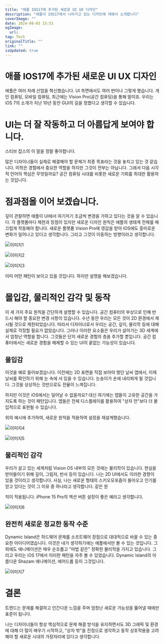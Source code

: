 ```yaml
---
title: "애플 IOS17에 추가된 새로운 UI UX 디자인"
description: "애플이 IOS17에서 나아가고 있는 디자인에 대해서 소개합니다"
coverImage: ""
date: 2024-08-03 15:53
ogImage: 
  url: 
tag: Tech
originalTitle: ""
link: ""
isUpdated: true
---
```






# 애플 IOS17에 추가된 새로운 UI UX 디자인

애플은 여러 차례 산업을 혁신했습니다. UI 측면에서도 여러 번이나 그렇게 했습니다. 개인 컴퓨팅, 모바일 컴퓨팅, 최근에는 Vision Pro(공간 컴퓨팅)을 통해 말이죠.
우리는 iOS 7의 소개가 지난 10년 동안 GUI의 길을 정했다고 생각할 수 있습니다.

<div class="content-ad"></div>

# UI는 더 잘 작동하고 더 아름답게 보여야 합니다.

스티브 잡스의 이 말을 정말 좋아합니다.

많은 디자이너들이 실제로 해결해야 할 문제가 최종 목표라는 것을 놓치고 있는 것 같습니다.
미학은 경험에서 중요한 역할을 하지만 그것이 전부는 아닙니다.
그래서 다음 시각적 언어의 핵심은 무엇일까요?
공간 컴퓨팅 시대를 비롯한 새로운 기회를 최대한 활용하는 것입니다.

<div class="content-ad"></div>

# 점과점을 이어 보겠습니다.

깊이 관찰하면 애플이 UI에서 여기저기 조금씩 변경을 가하고 있다는 것을 알 수 있습니다.
각 플랫폼마다 제한과 장점이 있지만 새로운 디자인 원칙은 애플의 생태계 전체를 매끄럽게 작동해야 합니다.
새로운 플랫폼 Vision Pro에 영감을 받아 IOS에도 흥미로운 변화가 일어나고 있다고 생각합니다.
그리고 그것이 이동하는 방향이라고 생각합니다.

![이미지1](/assets/img/Apple’s-all-new-design-language_0.png)

![이미지2](/assets/img/Apple’s-all-new-design-language_1.png)

![이미지3](/assets/img/Apple’s-all-new-design-language_2.png)

이미 어떤 패턴이 보이고 있을 것입니다. 하지만 설명을 해보겠습니다.

# 몰입감, 물리적인 감각 및 동작

이 세 가지 주요 원칙을 간단하게 설명할 수 있습니다. 공간 컴퓨터의 부상으로 인해 반드시 해야 할 중요한 변경 사항이 있습니다. 수년 동안 우리는 모든 것이 2D 환경에서 제시될 것으로 제한되었습니다. 따라서 디자이너로서 우리는 공간, 깊이, 물리학 등에 대해 실제로 걱정할 필요가 없었습니다. 그러나 이러한 요소들은 우리가 살아가는 3D 세계에서 엄청난 역할을 합니다. 그것들은 단지 새로운 경험의 층을 추가할 뿐입니다. 공간 컴퓨터에서는 새로운 경험을 해제할 수 있는 UI의 끝없는 가능성이 있습니다.

<div class="content-ad"></div>

## 몰입감

이것을 예로 들어보겠습니다. 이전에는 2D 표면을 직접 보아야 했던 날씨 앱에서, 이제 날씨를 확인하기 위해 눈 속에 서 있을 수 있습니다. 눈송이가 손에 내리쬐게 될 것입니다. 그것을 상상하는 것만으로도 전율이 느껴집니다.

하지만 이것은 iOS에서는 일어날 수 없을까요? 대신 여기에는 앱들이 고유한 공간을 가지도록 하는 것이 패턴입니다. 앱들은 전체 디스플레이를 활용하여 "상자 안"보다 더 몰입적으로 표현될 수 있습니다.

위의 예시에 추가하여, 새로운 원칙을 적용하여 설정을 재설계했습니다.

![이미지4](/assets/img/Apple’s-all-new-design-language_3.png)

![이미지5](/assets/img/Apple’s-all-new-design-language_4.png)

## 물리적인 감각

우리가 살고 있는 세계처럼 Vision OS 내부의 모든 것에는 물리학이 있습니다. 현실을 받아들이기 위해 깊이, 그림자, 반사 등이 있습니다. 나는 2D UI에서도 이러한 경향이 있을 것이라고 생각합니다. 사실, 나는 새로운 형태의 스키오모포즘이 돌아오고 인기를 얻고 있다는 것이 그 이유 중 하나라고 생각합니다. 같은 원

칙이 적용됩니다. iPhone 15 Pro의 액션 버튼 설정이 좋은 예라고 생각합니다.

![이미지6](/assets/img/Apple’s-all-new-design-language_5.png)

<div class="content-ad"></div>

## 완전히 새로운 정교한 동작 수준

Dynamic Island은 하드웨어 문제를 소프트웨어 장점으로 대대적으로 바꿀 수 있는 중요한 아이디어였습니다. 이것은 내가 생각하기에는 애플에서만 볼 수 있는 것입니다. 그 외에도 애니메이션은 매우 순조롭고 "마법 같은" 정확한 물리학을 가지고 있습니다. 그리고 우리는 iOS 17에서 이러한 패턴을 자주 볼 수 있었습니다. Dynamic Island의 아름다운 Shazam 애니메이션, 에어드롭 등이 그것입니다.

![이미지7](/assets/img/Apple’s-all-new-design-language_6.png)

<div class="content-ad"></div>

# 결론

트렌드는 문제를 해결하고 인간다운 느낌을 주며 엄청난 새로운 가능성을 뚫어낼 때에만 표준이 됩니다.

나는 디자이너들이 항상 핵심적으로 문제 해결 방식을 유지하면서도 3D 그래픽 및 환경에 대해 더 많이 배우기 시작하고, "상자 밖"을 진정으로 생각하고 동작 상호작용을 고려해야 할 새로운 시대의 가장자리에 있다고 생각합니다.

